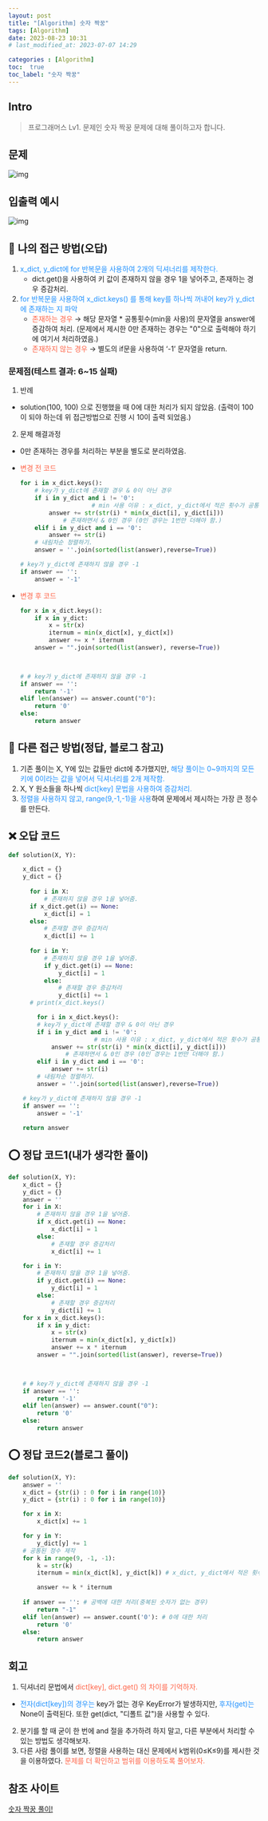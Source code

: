 ```yaml
---
layout: post
title: "[Algorithm] 숫자 짝꿍"
tags: [Algorithm]
date: 2023-08-23 10:31
# last_modified_at: 2023-07-07 14:29

categories : [Algorithm]
toc:  true
toc_label: "숫자 짝꿍"
---
```


## Intro
> 프로그래머스 Lv1. 문제인 숫자 짝꿍 문제에 대해 풀이하고자 합니다.

## 문제
![img](https://user-images.githubusercontent.com/112313165/262611391-40d428f1-d7e4-4c87-abf1-9c572c35a45a.png)

## 입출력 예시
![img](https://user-images.githubusercontent.com/112313165/262611438-da3eadf7-8089-4d62-b80e-e02fe1b3742b.png)

## 🥸 나의 접근 방법(오답)
1.  <span style ="color:#1E90FF">x_dict, y_dict에 for 반복문을 사용하여 2개의 딕셔너리를 제작한다.</span>
      - dict.get()을 사용하여 키 값이 존재하지 않을 경우 1을 넣어주고, 존재하는 경우 증감처리.
2.  <span style ="color:#1E90FF">for 반복문을 사용하여 x_dict.keys() 를 통해 key를 하나씩 꺼내어 key가 y_dict에 존재하는 지 파악</span>
       - <span style ="color:#FF6347">존재하는 경우</span> → 해당 문자열 * 공통횟수(min을 사용)의 문자열을 answer에 증감하여 처리. (문제에서 제시한 0만 존재하는 경우는 "0"으로 출력해야 하기에 여기서 처리하였음.)
       -  <span style ="color:#FF6347">존재하지 않는 경우</span> → 별도의 if문을 사용하여 ‘-1’ 문자열을 return.

### 문제점(테스트 결과: 6~15 실패)
1. 반례
  - solution(100, 100) 으로 진행했을 때 0에 대한 처리가 되지 않았음. (출력이 100이 되야 하는데 위 접근방법으로 진행 시 10이 출력 되었음.)
2. 문제 해결과정
  - 0만 존재하는 경우를 처리하는 부분을 별도로 분리하였음.
  - <span style ="color:#FF6347">변경 전 코드</span>
    ```python
    for i in x_dict.keys():
        # key가 y_dict에 존재할 경우 & 0이 아닌 경우
        if i in y_dict and i != '0':
						# min 사용 이유 : x_dict, y_dict에서 적은 횟수가 공통횟수이기 때문에 사용.
            answer += str(str(i) * min(x_dict[i], y_dict[i]))
				# 존재하면서 & 0인 경우 (0인 경우는 1번만 더해야 함.)
        elif i in y_dict and i == '0':
            answer += str(i)
        # 내림차순 정렬하기.
        answer = ''.join(sorted(list(answer),reverse=True))

    # key가 y_dict에 존재하지 않을 경우 -1
    if answer == '':
        answer = '-1'
    ``` 

  - <span style ="color:#FF6347">변경 후 코드</span>
    ```python
    for x in x_dict.keys():
        if x in y_dict:
            x = str(x)
            iternum = min(x_dict[x], y_dict[x])
            answer += x * iternum
        answer = "".join(sorted(list(answer), reverse=True))

        

    # # key가 y_dict에 존재하지 않을 경우 -1
    if answer == '':
        return '-1'
    elif len(answer) == answer.count("0"):
        return '0'
    else:
        return answer
    ```

## 🤩 다른 접근 방법(정답, 블로그 참고)
1. 기존 풀이는 X, Y에 있는 값들만 dict에 추가했지만, <span style ="color:#1E90FF">해당 풀이는 0~9까지의 모든 키에 0이라는 값을 넣어서 딕셔너리를 2개 제작함.</span>
2. X, Y 원소들을 하나씩 <span style ="color:#1E90FF">dict[key] 문법을 사용하여 증감처리.</span>
3. <span style ="color:#1E90FF">정렬을 사용하지 않고, range(9,-1,-1)을 사용</span>하여 문제에서 제시하는 가장 큰 정수를 만든다.


## ❌ 오답 코드
```python
def solution(X, Y):

	x_dict = {}
	y_dict = {}
	
	  for i in X:
	      # 존재하지 않을 경우 1을 넣어줌.
      if x_dict.get(i) == None:
          x_dict[i] = 1
      else:
          # 존재할 경우 증감처리
          x_dict[i] += 1
	
	  for i in Y:
	      # 존재하지 않을 경우 1을 넣어줌.
	      if y_dict.get(i) == None:
	          y_dict[i] = 1
	      else:
	          # 존재할 경우 증감처리
	          y_dict[i] += 1
	  # print(x_dict.keys()

		for i in x_dict.keys():
        # key가 y_dict에 존재할 경우 & 0이 아닌 경우
        if i in y_dict and i != '0':
						# min 사용 이유 : x_dict, y_dict에서 적은 횟수가 공통횟수이기 때문에 사용.
            answer += str(str(i) * min(x_dict[i], y_dict[i]))
				# 존재하면서 & 0인 경우 (0인 경우는 1번만 더해야 함.)
        elif i in y_dict and i == '0':
            answer += str(i)
        # 내림차순 정렬하기.
        answer = ''.join(sorted(list(answer),reverse=True))

    # key가 y_dict에 존재하지 않을 경우 -1
    if answer == '':
        answer = '-1'
    
    return answer
```

## ⭕️ 정답 코드1(내가 생각한 풀이)
```python
def solution(X, Y):
    x_dict = {}
    y_dict = {}
    answer = ''
    for i in X:
        # 존재하지 않을 경우 1을 넣어줌.
        if x_dict.get(i) == None:
            x_dict[i] = 1
        else:
            # 존재할 경우 증감처리
            x_dict[i] += 1

    for i in Y:
        # 존재하지 않을 경우 1을 넣어줌.
        if y_dict.get(i) == None:
            y_dict[i] = 1
        else:
            # 존재할 경우 증감처리
            y_dict[i] += 1
    for x in x_dict.keys():
        if x in y_dict:
            x = str(x)
            iternum = min(x_dict[x], y_dict[x])
            answer += x * iternum
        answer = "".join(sorted(list(answer), reverse=True))

        

    # # key가 y_dict에 존재하지 않을 경우 -1
    if answer == '':
        return '-1'
    elif len(answer) == answer.count("0"):
        return '0'
    else:
        return answer
```



## ⭕️ 정답 코드2(블로그 풀이)
```python
def solution(X, Y):
    answer = ''
    x_dict = {str(i) : 0 for i in range(10)}
    y_dict = {str(i) : 0 for i in range(10)}

    for x in X:
        x_dict[x] += 1

    for y in Y:
        y_dict[y] += 1
    # 공통된 정수 제작
    for k in range(9, -1, -1):
        k = str(k)
        iternum = min(x_dict[k], y_dict[k]) # x_dict, y_dict에서 적은 횟수가 공통횟수이기 때문에 사용함.

        answer += k * iternum
        
    if answer == '': # 공백에 대한 처리(중복된 숫자가 없는 경우)
        return "-1"
    elif len(answer) == answer.count('0'): # 0에 대한 처리
        return '0'
    else:
        return answer
```


## 회고
1. 딕셔너리 문법에서 <span style ="color:#FF6347">dict[key],  dict.get() 의 차이를 기억하자.</span>
  - <span style ="color:#1E90FF">전자(dict[key])의 경우는</span> key가 없는 경우 KeyError가 발생하지만,<span style ="color:#1E90FF"> 후자(get)는</span> None이 출력된다. 또한 get(dict, "디폴트 값")을 사용할 수 있다.
2. 분기를 할 때 굳이 한 번에 and 절을 추가하려 하지 말고, 다른 부분에서 처리할 수 있는 방법도 생각해보자.
3. 다른 사람 풀이를 보면, 정렬을 사용하는 대신 문제에서 k범위(0≤K≤9)를 제시한 것을  이용하였다. <span style ="color:#FF6347">문제를 더 확인하고 범위를 이용하도록 풀어보자.</span>



## 참조 사이트
[숫자 짝꿍 풀이!](https://chan-lab.tistory.com/36)<br>


